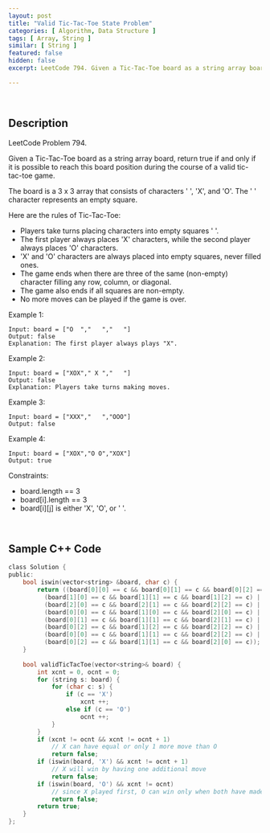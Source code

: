 ```yaml
---
layout: post
title: "Valid Tic-Tac-Toe State Problem"
categories: [ Algorithm, Data Structure ]
tags: [ Array, String ]
similar: [ String ]
featured: false
hidden: false
excerpt: LeetCode 794. Given a Tic-Tac-Toe board as a string array board, return true if and only if it is possible to reach this board position during the course of a valid tic-tac-toe game.

---
```


<br />

## Description

LeetCode Problem 794.

Given a Tic-Tac-Toe board as a string array board, return true if and only if it is possible to reach this board position during the course of a valid tic-tac-toe game.

The board is a 3 x 3 array that consists of characters ' ', 'X', and 'O'. The ' ' character represents an empty square.

Here are the rules of Tic-Tac-Toe:
* Players take turns placing characters into empty squares ' '.
* The first player always places 'X' characters, while the second player always places 'O' characters.
* 'X' and 'O' characters are always placed into empty squares, never filled ones.
* The game ends when there are three of the same (non-empty) character filling any row, column, or diagonal.
* The game also ends if all squares are non-empty.
* No more moves can be played if the game is over.

Example 1: 
```
Input: board = ["O  ","   ","   "]
Output: false
Explanation: The first player always plays "X".
```

Example 2: 
```
Input: board = ["XOX"," X ","   "]
Output: false
Explanation: Players take turns making moves.
```

Example 3: 
```
Input: board = ["XXX","   ","OOO"]
Output: false
```

Example 4: 
```
Input: board = ["XOX","O O","XOX"]
Output: true
```

Constraints:
* board.length == 3
* board[i].length == 3
* board[i][j] is either 'X', 'O', or ' '.

<br />

## Sample C++ Code


```c
class Solution {
public:
    bool iswin(vector<string> &board, char c) {
        return ((board[0][0] == c && board[0][1] == c && board[0][2] == c) ||
          (board[1][0] == c && board[1][1] == c && board[1][2] == c) ||
          (board[2][0] == c && board[2][1] == c && board[2][2] == c) ||
          (board[0][0] == c && board[1][0] == c && board[2][0] == c) ||
          (board[0][1] == c && board[1][1] == c && board[2][1] == c) ||
          (board[0][2] == c && board[1][2] == c && board[2][2] == c) ||
          (board[0][0] == c && board[1][1] == c && board[2][2] == c) ||
          (board[0][2] == c && board[1][1] == c && board[2][0] == c));
    }
    
    bool validTicTacToe(vector<string>& board) {
        int xcnt = 0, ocnt = 0;
        for (string s: board) {
            for (char c: s) {
                if (c == 'X') 
                    xcnt ++;
                else if (c == 'O') 
                    ocnt ++;
            }
        }
        if (xcnt != ocnt && xcnt != ocnt + 1) 
            // X can have equal or only 1 more move than O
            return false;          
        if (iswin(board, 'X') && xcnt != ocnt + 1) 
            // X will win by having one additional move
            return false;     
        if (iswin(board, 'O') && xcnt != ocnt) 
            // since X played first, O can win only when both have made same number of moves
            return false;         
        return true;
    }
};
```


